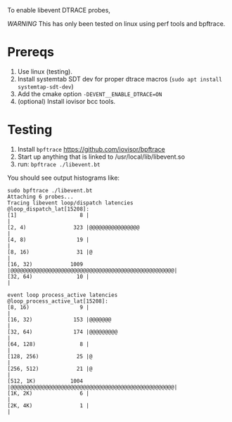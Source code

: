 To enable libevent DTRACE probes, 

*WARNING* This has only been tested on linux using perf tools and bpftrace.

Prereqs
==============================
1. Use linux (testing).
2. Install systemtab SDT dev for proper dtrace macros (`sudo apt install systemtap-sdt-dev`)
3. Add the cmake option `-DEVENT__ENABLE_DTRACE=ON`
4. (optional) Install iovisor bcc tools.

Testing
==============================
1. Install `bpftrace` https://github.com/iovisor/bpftrace
2. Start up anything that is linked to /usr/local/lib/libevent.so
3. run: `bpftrace ./libevent.bt`

You should see output histograms like:

```
sudo bpftrace ./libevent.bt 
Attaching 6 probes...
Tracing libevent loop/dispatch latencies
@loop_dispatch_lat[15208]: 
[1]                    8 |                                                    |
[2, 4)               323 |@@@@@@@@@@@@@@@@                                    |
[4, 8)                19 |                                                    |
[8, 16)               31 |@                                                   |
[16, 32)            1009 |@@@@@@@@@@@@@@@@@@@@@@@@@@@@@@@@@@@@@@@@@@@@@@@@@@@@|
[32, 64)              10 |                                                    |

event loop process_active latencies
@loop_process_active_lat[15208]: 
[8, 16)                9 |                                                    |
[16, 32)             153 |@@@@@@@                                             |
[32, 64)             174 |@@@@@@@@@                                           |
[64, 128)              8 |                                                    |
[128, 256)            25 |@                                                   |
[256, 512)            21 |@                                                   |
[512, 1K)           1004 |@@@@@@@@@@@@@@@@@@@@@@@@@@@@@@@@@@@@@@@@@@@@@@@@@@@@|
[1K, 2K)               6 |                                                    |
[2K, 4K)               1 |                                                    |
```
